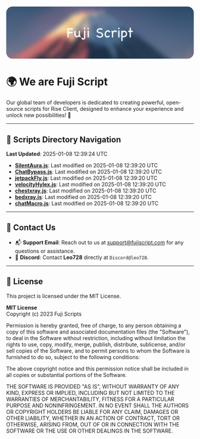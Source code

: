 ![Banner](.github/b.webp)

# 🌍 **We are Fuji Script**

Our global team of developers is dedicated to creating powerful, open-source scripts for Rise Client, designed to enhance your experience and unlock new possibilities! 🌟

---
<!-- SCRIPTS_NAVIGATION_START -->
## 📂 **Scripts Directory Navigation**

**Last Updated**: 2025-01-08 12:39:24 UTC

- **[SilentAura.js](scripts/SilentAura.js)**: Last modified on 2025-01-08 12:39:20 UTC
- **[ChatBypass.js](scripts/ChatBypass.js)**: Last modified on 2025-01-08 12:39:20 UTC
- **[jetpackFly.js](scripts/jetpackFly.js)**: Last modified on 2025-01-08 12:39:20 UTC
- **[velocityHylex.js](scripts/velocityHylex.js)**: Last modified on 2025-01-08 12:39:20 UTC
- **[chestxray.js](scripts/chestxray.js)**: Last modified on 2025-01-08 12:39:20 UTC
- **[bedxray.js](scripts/bedxray.js)**: Last modified on 2025-01-08 12:39:20 UTC
- **[chatMacro.js](scripts/chatMacro.js)**: Last modified on 2025-01-08 12:39:20 UTC

<!-- SCRIPTS_NAVIGATION_END -->

---

## 💬 **Contact Us**  
- 📬 **Support Email**: Reach out to us at [support@fujiscript.com](mailto:support@fujiscript.com) for any questions or assistance.  
- 💬 **Discord**: Contact **Leo728** directly at `Discord@leo728`.

---

## 📜 **License**

This project is licensed under the MIT License.  

**MIT License**  
Copyright (c) 2023 Fuji Scripts  

Permission is hereby granted, free of charge, to any person obtaining a copy of this software and associated documentation files (the "Software"), to deal in the Software without restriction, including without limitation the rights to use, copy, modify, merge, publish, distribute, sublicense, and/or sell copies of the Software, and to permit persons to whom the Software is furnished to do so, subject to the following conditions:  

The above copyright notice and this permission notice shall be included in all copies or substantial portions of the Software.  

THE SOFTWARE IS PROVIDED "AS IS", WITHOUT WARRANTY OF ANY KIND, EXPRESS OR IMPLIED, INCLUDING BUT NOT LIMITED TO THE WARRANTIES OF MERCHANTABILITY, FITNESS FOR A PARTICULAR PURPOSE AND NONINFRINGEMENT. IN NO EVENT SHALL THE AUTHORS OR COPYRIGHT HOLDERS BE LIABLE FOR ANY CLAIM, DAMAGES OR OTHER LIABILITY, WHETHER IN AN ACTION OF CONTRACT, TORT OR OTHERWISE, ARISING FROM, OUT OF OR IN CONNECTION WITH THE SOFTWARE OR THE USE OR OTHER DEALINGS IN THE SOFTWARE.  
